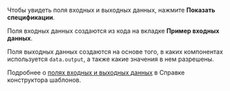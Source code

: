 Чтобы увидеть поля входных и выходных данных, нажмите **Показать спецификации**.

Поля входных данных создаются из кода на вкладке **Пример входных данных**.

Поля выходных данных создаются на основе того, в каких компонентах используется `data.output`, а также какие значения в нем разрешены.

Подробнее о [полях входных и выходных данных](../../../../template-builder/operations/create-specs.md) в Справке конструктора шаблонов.